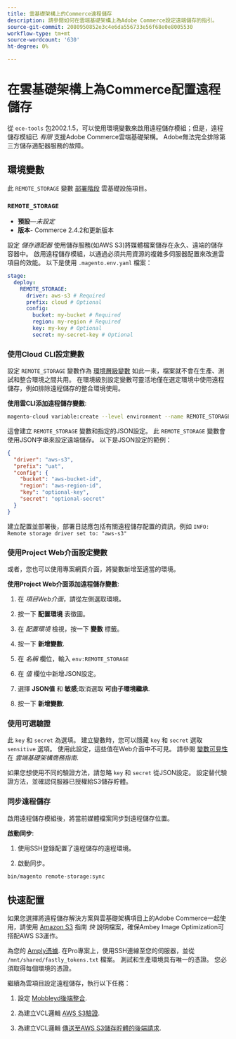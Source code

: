 ```yaml
---
title: 雲基礎架構上的Commerce遠程儲存
description: 請參閱如何在雲端基礎架構上為Adobe Commerce設定遠端儲存的指引。
source-git-commit: 2080950852e3c4e6da556733e56f68e0e8005530
workflow-type: tm+mt
source-wordcount: '630'
ht-degree: 0%

---
```



# 在雲基礎架構上為Commerce配置遠程儲存

從 `ece-tools` 包2002.1.5，可以使用環境變數來啟用遠程儲存模組；但是，遠程儲存模組已 _有限_ 支援Adobe Commerce雲端基礎架構。 Adobe無法完全排除第三方儲存適配器服務的故障。

## 環境變數

此 `REMOTE_STORAGE` 變數 [部署階段](https://experienceleague.adobe.com/docs/commerce-cloud-service/user-guide/develop/deploy/process.html) 雲基礎設施項目。

### `REMOTE_STORAGE`

- **預設**—_未設定_
- **版本**- Commerce 2.4.2和更新版本

設定 _儲存適配器_ 使用儲存服務(如AWS S3)將媒體檔案儲存在永久、遠端的儲存容器中。 啟用遠程儲存模組，以通過必須共用資源的複雜多伺服器配置來改進雲項目的效能。 以下是使用 `.magento.env.yaml` 檔案：

```yaml
stage:
  deploy:
    REMOTE_STORAGE:
      driver: aws-s3 # Required
      prefix: cloud # Optional
      config:
        bucket: my-bucket # Required
        region: my-region # Required
        key: my-key # Optional
        secret: my-secret-key # Optional
```

### 使用Cloud CLI設定變數

設定 `REMOTE_STORAGE` 變數作為 [環境層級變數](https://experienceleague.adobe.com/docs/commerce-cloud-service/user-guide/configure/env/variable-levels.html) 如此一來，檔案就不會在生產、測試和整合環境之間共用。 在環境級別設定變數可靈活地僅在選定環境中使用遠程儲存，例如排除遠程儲存的整合環境使用。

**使用雲CLI添加遠程儲存變數**:

```bash
magento-cloud variable:create --level environment --name REMOTE_STORAGE --json true --inheritable false --value '{"driver":"aws-s3","prefix":"uat","config":{"bucket":"aws-bucket-id","region":"eu-west-1","key":"optional-key","secret":"optional-secret"}}'
```

這會建立 `REMOTE_STORAGE` 變數和指定的JSON設定。 此 `REMOTE_STORAGE` 變數會使用JSON字串來設定遠端儲存。 以下是JSON設定的範例：

```json
{
  "driver": "aws-s3",
  "prefix": "uat",
  "config": {
    "bucket": "aws-bucket-id",
    "region": "aws-region-id",
    "key": "optional-key",
    "secret": "optional-secret"
  }
}
```

建立配置並部署後，部署日誌應包括有關遠程儲存配置的資訊，例如 `INFO: Remote storage driver set to: "aws-s3"`

### 使用Project Web介面設定變數

或者，您也可以使用專案網頁介面，將變數新增至適當的環境。

**使用Project Web介面添加遠程儲存變數**:

1. 在 _項目Web介面_，請從左側選取環境。

1. 按一下 **配置環境** 表徵圖。

1. 在 _配置環境_ 檢視，按一下 **變數** 標籤。

1. 按一下 **新增變數**.

1. 在 _名稱_ 欄位，輸入 `env:REMOTE_STORAGE`

1. 在 _值_ 欄位中新增JSON設定。

1. 選擇 **JSON值** 和 **敏感**;取消選取 **可由子環境繼承**.

1. 按一下 **新增變數**.

### 使用可選驗證

此 `key` 和 `secret` 為選填。 建立變數時，您可以隱藏 `key` 和 `secret` 選取 `sensitive` 選項。 使用此設定，這些值在Web介面中不可見。 請參閱 [變數可見性](https://experienceleague.adobe.com/docs/commerce-cloud-service/user-guide/configure/env/variable-levels.html#visibility) 在 _雲端基礎架構商務指南_.

如果您想使用不同的驗證方法，請忽略 `key` 和 `secret` 從JSON設定。 設定替代驗證方法，並確認伺服器已授權給S3儲存貯體。

### 同步遠程儲存

啟用遠程儲存模組後，將當前媒體檔案同步到遠程儲存位置。

**啟動同步**:

1. 使用SSH登錄配置了遠程儲存的遠程環境。

1. 啟動同步。

```bash
bin/magento remote-storage:sync 
```

## 快速配置

如果您選擇將遠程儲存解決方案與雲基礎架構項目上的Adobe Commerce一起使用，請使用 [Amazon S3](https://docs.fastly.com/en/guides/amazon-s3) 指南 _快_ 說明檔案，確保Ambey Image Optimization可搭配AWS S3運作。

為您的 [Amply憑據](https://experienceleague.adobe.com/docs/commerce-cloud-service/user-guide/cdn/setup-fastly/fastly-configuration.html#get-fastly-credentials). 在Pro專案上，使用SSH連線至您的伺服器，並從 `/mnt/shared/fastly_tokens.txt` 檔案。 測試和生產環境具有唯一的憑證。 您必須取得每個環境的憑證。

繼續為雲項目設定遠程儲存，執行以下任務：

1. 設定 [Mobbleyd後端整合](https://github.com/fastly/fastly-magento2/blob/master/Documentation/Guides/Edge-Modules/EDGE-MODULE-OTHER-CMS-INTEGRATION.md).

1. 為建立VCL邏輯 [AWS S3驗證](https://docs.fastly.com/en/guides/amazon-s3#using-an-amazon-s3-private-bucket).

1. 為建立VCL邏輯 [傳送至AWS S3儲存貯體的後端請求](https://developer.fastly.com/reference/vcl/variables/backend-connection/req-backend/).
